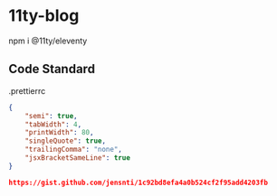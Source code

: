 # 11ty-blog

npm i @11ty/eleventy


## Code Standard

.prettierrc
```json
{
    "semi": true,
    "tabWidth": 4,
    "printWidth": 80,
    "singleQuote": true,
    "trailingComma": "none",
    "jsxBracketSameLine": true
}

https://gist.github.com/jensnti/1c92bd8efa4a0b524cf2f95add4203fb